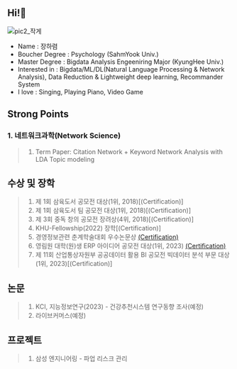 ## Hi!👋
![pic2_작게](https://github.com/CocoRoF/CocoRoF/assets/101104772/c0c3a900-8d68-40a1-bf00-0293c65b8bd1)

- Name : 장하렴 </br>
- Boucher Degree : Psychology (SahmYook Univ.) </br>
- Master Degree : Bigdata Analysis Engeeniring Major (KyungHee Univ.) </br>
- Interested in : Bigdata/ML/DL(Natural Language Processing & Network Analysis), Data Reduction & Lightweight deep learning, Recommander System
- I love : Singing, Playing Piano, Video Game

## Strong Points
### 1. 네트워크과학(Network Science)
> 1. Term Paper: Citation Network + Keyword Network Analysis with LDA Topic modeling </br>

## 수상 및 장학
> 1. 제 1회 삼육도서 공모전 대상(1위, 2018)[(Certification)] <br>
> 2. 제 1회 삼육도서 팀 공모전 대상(1위, 2018)[(Certification)] <br>
> 3. 제 3회 중독 창의 공모전 장려상(4위, 2018)[(Certification)] <br>
> 4. KHU-Fellowship(2022) 장학[(Certification)] <br>
> 5. 경영정보관련 춘계학술대회 우수논문상 [(Certification)](https://github.com/CocoRoF/CocoRoF/blob/main/ImageFile/경영정보관련학회_우수논문상.jpg?raw=true)<br>
> 6. 영림원 대학(원)생 ERP 아이디어 공모전 대상(1위, 2023) [(Certification)](https://github.com/CocoRoF/CocoRoF/blob/main/ImageFile/영림원ERP공모전_대상.jpg?raw=true)<br>
> 7. 제 11회 산업통상자원부 공공데이터 활용 BI 공모전 빅데이터 분석 부문 대상(1위, 2023)[(Certification)]

## 논문
> 1. KCI, 지능정보연구(2023) - 건강추천시스템 연구동향 조사(예정) </br>
> 2. 라이브커머스(예정)

## 프로젝트
> 1. 삼성 엔지니어링 - 파업 리스크 관리
